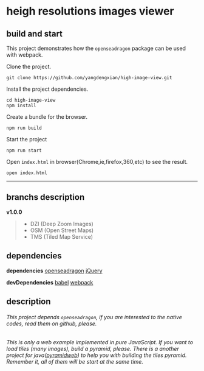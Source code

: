 # heigh resolutions images viewer
##  build and start
This project demonstrates how the `openseadragon` package can be used with webpack.

Clone the project.

    git clone https://github.com/yangdengxian/high-image-view.git

Install the project dependencies.

    cd high-image-view
    npm install

Create a bundle for the browser.

    npm run build

Start the project

    npm run start

Open `index.html` in browser(Chrome,ie,firefox,360,etc) to see the result.

    open index.html

-----

## branchs description
**v1.0.0**

> * DZI (Deep Zoom Images)
> * OSM (Open Street Maps)
> * TMS (Tiled Map Service)


## dependencies
**dependencies**
[openseadragon][1]
[jQuery][2]

**devDependencies**
[babel][3]
[webpack][4]


  [1]: https://github.com/openseadragon/openseadragon
  [2]: https://github.com/jquery/jquery.git
  [3]: https://github.com/babel/babel.git
  [4]: https://github.com/webpack/webpack.git
  
## description
###### This project depends `openseadragon`, if you are interested to the native codes, read them on github, please.

###### This is only a web example implemented in pure JavaScript. If you want to load tiles (many images), build a pyramid, please. There is a another project for java([pyramidweb](https://github.com/yangdengxian/pyramidweb "pyramidweb")) to help you with building the tiles pyramid. Remember it, all of them will be start at the same time.
